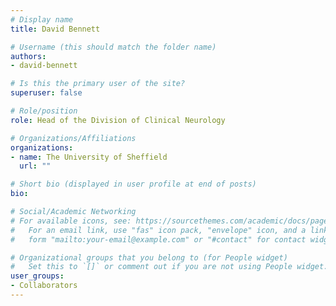 ```yaml
---
# Display name
title: David Bennett

# Username (this should match the folder name)
authors:
- david-bennett

# Is this the primary user of the site?
superuser: false

# Role/position
role: Head of the Division of Clinical Neurology

# Organizations/Affiliations
organizations:
- name: The University of Sheffield
  url: ""

# Short bio (displayed in user profile at end of posts)
bio:

# Social/Academic Networking
# For available icons, see: https://sourcethemes.com/academic/docs/page-builder/#icons
#   For an email link, use "fas" icon pack, "envelope" icon, and a link in the
#   form "mailto:your-email@example.com" or "#contact" for contact widget.

# Organizational groups that you belong to (for People widget)
#   Set this to `[]` or comment out if you are not using People widget.
user_groups:
- Collaborators
---
```

